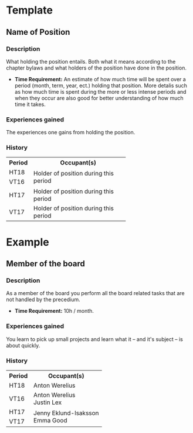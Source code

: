 # Template

## Name of Position
### Description
What holding the position entails. Both what it means according to the chapter bylaws and what holders of the position have done in the position.
* **Time Requirement:** An estimate of how much time will be spent over a period (month, term, year, ect.) holding that position. More detalis such as how much time is spent during the more or less intense periods and when they occur are also good for better understanding of how much time it takes.
### Experiences gained
The experiences one gains from holding the position.
### History
<table style="undefined;table-layout: fixed; width: 326px">
  <tr>
    <th>Period</th>
    <th>Occupant(s)</th>
  </tr>
  <tr>
    <td>HT18</td>
    <td rowspan="2">Holder of position during this period</td>
  </tr>
  <tr>
    <td>VT16</td>
  </tr>
  <tr>
    <td>HT17</td>
    <td rowspan="1">Holder of position during this period</td>
  </tr>
  <tr>
    <td>VT17</td>
    <td rowspan="1">Holder of position during this period</td>
  </tr>
</table>

# Example

## Member of the board
### Description
As a member of the board you perform all the board related tasks that are not handled by the precedium.
* **Time Requirement:** 10h / month.

### Experiences gained
You learn to pick up small projects and learn what it – and it's subject – is about quickly.
### History
<table style="undefined;table-layout: fixed; width: 326px">
  <tr>
    <th>Period</th>
    <th>Occupant(s)</th>
  </tr>
  <tr>
    <td>HT18</td>
    <td rowspan="1">Anton Werelius</td>
  </tr>
  <tr>
    <td>VT16</td>
    <td rowspan="1">
      Anton Werelius
      <br />
      Justin Lex
    </td>
  </tr>
  <tr>
    <td>HT17</td>
    <td rowspan="2">
      Jenny Eklund-Isaksson
      <br />
      Emma Good
    </td>
  </tr>
  <tr>
    <td>VT17</td>
  </tr>
</table>
